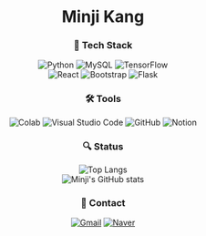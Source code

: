 <div align="center">
  <h1>Minji Kang</h1>

  <h3>🤖 Tech Stack</h3>
  <p>
    <img src="https://img.shields.io/badge/Python-3776AB?style=for-the-badge&logo=python&logoColor=white" alt="Python"/>
    <img src="https://img.shields.io/badge/MySQL-005C84?style=for-the-badge&logo=mysql&logoColor=white" alt="MySQL"/>
    <img src="https://img.shields.io/badge/TensorFlow-FF6F00?style=for-the-badge&logo=tensorflow&logoColor=white" alt="TensorFlow"/> <br>
    <img src="https://img.shields.io/badge/react-20232a.svg?style=for-the-badge&logo=react&logoColor=61DAFB" alt="React"/>
    <img src="https://img.shields.io/badge/Bootstrap-563D7C?style=for-the-badge&logo=bootstrap&logoColor=white" alt="Bootstrap"/>
    <img src="https://img.shields.io/badge/Flask-000000?style=for-the-badge&logo=flask&logoColor=white" alt="Flask"/>
  </p>

  <h3>🛠️ Tools</h3>
  <p>
    <img src="https://img.shields.io/badge/Colab-F9AB00?style=for-the-badge&logo=googlecolab&color=525252" alt="Colab"/>
    <img src="https://img.shields.io/badge/Visual_Studio_Code-0078D4?style=for-the-badge&logo=visual%20studio%20code&logoColor=white" alt="Visual Studio Code"/>
    <img src="https://img.shields.io/badge/GitHub-100000?style=for-the-badge&logo=github&logoColor=white" alt="GitHub"/>
    <img src="https://img.shields.io/badge/Notion-%23000000.svg?style=for-the-badge&logo=notion&logoColor=white" alt="Notion"/>
  </p>

  <h3>🔍 Status</h3>
  <p>
    <img src="https://github-readme-stats.vercel.app/api/top-langs/?username=mingd00&layout=compact&theme=dracula" alt="Top Langs"/> <br>
    <img src="https://github-readme-stats.vercel.app/api?username=mingd00&show_icons=true&theme=dracula" alt="Minji's GitHub stats"/>
  </p>

  <h3>👀 Contact</h3>
  <p>
    <a href="mailto:rkdalswl403@gmail.com"><img src="https://img.shields.io/badge/Gmail-d14836?style=flat-square&logo=Gmail&logoColor=white" alt="Gmail"/></a>
    <a href="mailto:rkdalswl403@naver.com"><img src="https://img.shields.io/badge/Naver-03C75A?style=flat-square&logo=Naver&logoColor=white" alt="Naver"/></a>
  </p>
</div>
